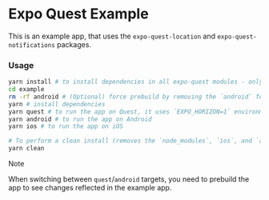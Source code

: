 # Expo Quest Example

This is an example app, that uses the `expo-quest-location` and `expo-quest-notifications` packages.

### Usage

```bash
yarn install # to install dependencies in all expo-quest modules - only if needed
cd example
rm -rf android # (Optional) force prebuild by removing the `android` folder:
yarn # install dependencies
yarn quest # to run the app on Quest, it uses `EXPO_HORIZON=1` environment variable
yarn android # to run the app on Android
yarn ios # to run the app on iOS

# To perform a clean install (removes the `node_modules`, `ios`, and `android` folders):
yarn clean
```

> [!NOTE]
> When switching between `quest`/`android` targets, you need to prebuild the app to see changes reflected in the example app.

